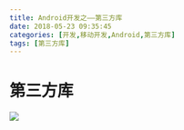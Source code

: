 ```yaml
---
title: Android开发之——第三方库
date: 2018-05-23 09:35:45
categories: [开发,移动开发,Android,第三方库]
tags: [第三方库]
---
```


# 第三方库
![][1]


[1]: http://bolo-imgs.pgzxc.com/android-libraries.png